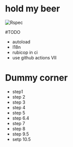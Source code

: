 # hold my beer
![Rspec](https://github.com/ChristianBreitkreutz/hold_my_beer/actions/workflows/spec.yml/badge.svg)

#TODO

- autoload
- I18n
- rubicop in ci
- use github actions VII


# Dummy corner
- step1
- step 2
- step 3
- step 4
- step 5
- step 6.4
- step 7
- step 8
- step 9.5
- setp 10.5
